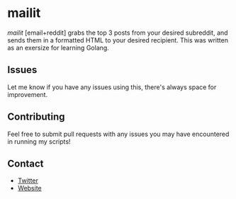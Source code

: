 # mailit

*mailit* [email+reddit] grabs the top 3 posts from your desired subreddit, and sends them in a formatted HTML to your desired recipient. This was written as an exersize for learning Golang.

## Issues

Let me know if you have any issues using this, there's always space for improvement.

## Contributing

Feel free to submit pull requests with any issues you may have encountered in
running my scripts!

## Contact

* [Twitter](https://twitter.com/tseknet)
* [Website](https://TsekNet.com)
